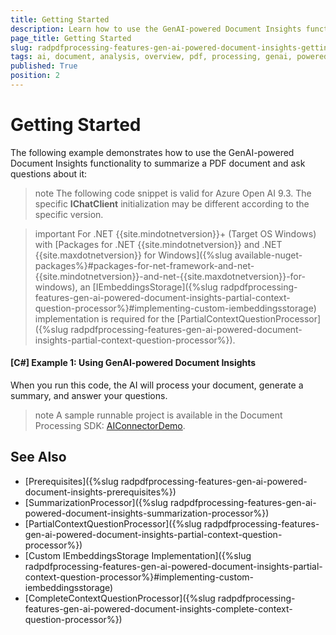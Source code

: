```yaml
---
title: Getting Started
description: Learn how to use the GenAI-powered Document Insights functionality to summarize a PDF document with PdfProcessing.
page_title: Getting Started
slug: radpdfprocessing-features-gen-ai-powered-document-insights-getting-started
tags: ai, document, analysis, overview, pdf, processing, genai, powered, insights
published: True
position: 2
---
```


# Getting Started

The following example demonstrates how to use the GenAI-powered Document Insights functionality to summarize a PDF document and ask questions about it:

>note The following code snippet is valid for Azure Open AI 9.3. The specific **IChatClient** initialization may be different according to the specific version.

>important For .NET {{site.mindotnetversion}}+ (Target OS Windows) with [Packages for .NET {{site.mindotnetversion}} and .NET {{site.maxdotnetversion}} for Windows]({%slug available-nuget-packages%}#packages-for-net-framework-and-net-{{site.mindotnetversion}}-and-net-{{site.maxdotnetversion}}-for-windows), an [IEmbeddingsStorage]({%slug radpdfprocessing-features-gen-ai-powered-document-insights-partial-context-question-processor%}#implementing-custom-iembeddingsstorage) implementation is required for the [PartialContextQuestionProcessor]({%slug radpdfprocessing-features-gen-ai-powered-document-insights-partial-context-question-processor%}).

#### __[C#] Example 1: Using GenAI-powered Document Insights__

<snippet id='libraries-pdf-features-gen-ai-getting-started'/>

When you run this code, the AI will process your document, generate a summary, and answer your questions.

>note A sample runnable project is available in the Document Processing SDK: [AIConnectorDemo](https://github.com/telerik/document-processing-sdk/tree/master/PdfProcessing/AIConnectorDemo).

## See Also

* [Prerequisites]({%slug radpdfprocessing-features-gen-ai-powered-document-insights-prerequisites%})
* [SummarizationProcessor]({%slug radpdfprocessing-features-gen-ai-powered-document-insights-summarization-processor%})
* [PartialContextQuestionProcessor]({%slug radpdfprocessing-features-gen-ai-powered-document-insights-partial-context-question-processor%})
* [Custom IEmbeddingsStorage Implementation]({%slug radpdfprocessing-features-gen-ai-powered-document-insights-partial-context-question-processor%}#implementing-custom-iembeddingsstorage)
* [CompleteContextQuestionProcessor]({%slug radpdfprocessing-features-gen-ai-powered-document-insights-complete-context-question-processor%})
